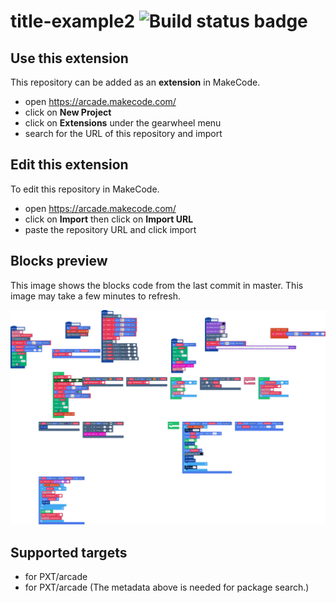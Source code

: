 # title-example2 ![Build status badge](https://github.com/mrfoxwiz-fox/title-example2/workflows/MakeCode/badge.svg)



## Use this extension

This repository can be added as an **extension** in MakeCode.

* open https://arcade.makecode.com/
* click on **New Project**
* click on **Extensions** under the gearwheel menu
* search for the URL of this repository and import

## Edit this extension

To edit this repository in MakeCode.

* open https://arcade.makecode.com/
* click on **Import** then click on **Import URL**
* paste the repository URL and click import

## Blocks preview

This image shows the blocks code from the last commit in master.
This image may take a few minutes to refresh.

![A rendered view of the blocks](https://github.com/mrfoxwiz-fox/title-example2/raw/master/.makecode/blocks.png)

## Supported targets

* for PXT/arcade
* for PXT/arcade
(The metadata above is needed for package search.)

